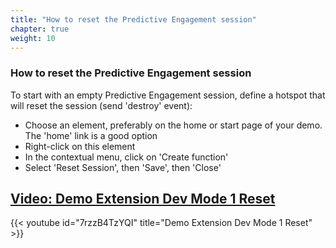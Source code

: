 ```yaml
---
title: "How to reset the Predictive Engagement session"
chapter: true
weight: 10
---
```


### How to reset the Predictive Engagement session

To start with an empty Predictive Engagement session, define a hotspot that will reset the session (send 'destroy' event):

- Choose an element, preferably on the home or start page of your demo. The 'home' link is a good option
- Right-click on this element
- In the contextual menu, click on 'Create function'
- Select 'Reset Session', then 'Save', then 'Close'

## [Video: Demo Extension Dev Mode 1 Reset](https://www.youtube.com/watch?v=7rzzB4TzYQI/)


{{< youtube id="7rzzB4TzYQI" title="Demo Extension Dev Mode 1 Reset" >}}
